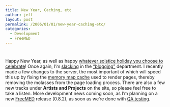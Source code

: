 ```yaml
---
title: New Year, Caching, etc
author: jeff
layout: post
permalink: /2006/01/01/new-year-caching-etc/
categories:
  - Development
  - FreeMED
---
```

# 

Happy New Year, as well as happy [whatever solstice holiday you choose to celebrate][1]! Once again, I’m [slacking][2] in the [“blogging”][3] department. I recently made a few changes to the server, the most important of which will speed this up by fixing the [memory map cache][4] used to render pages, thereby removing the molasses from the page loading process. There are also a few new tracks under **Artists and Projects** on the site, so please feel free to take a listen. More development news coming soon, as I’m planning on a new [FreeMED][5] release (0.8.2), as soon as we’re done with [QA testing][6].

 [1]: http://ancienthistory.about.com/od/winterholidays/p/WinterHolidays.htm
 [2]: http://www.subgenius.com/
 [3]: http://mama.indstate.edu/users/bones/WhyIHateWebLogs.html
 [4]: http://turck-mmcache.sourceforge.net/
 [5]: http://freemedsoftware.org/
 [6]: http://www.shitthrowingmonkeys.com/